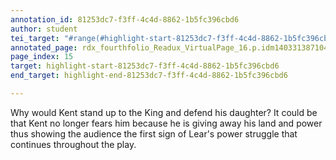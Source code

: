 ```yaml
---
annotation_id: 81253dc7-f3ff-4c4d-8862-1b5fc396cbd6
author: student
tei_target: "#range(#highlight-start-81253dc7-f3ff-4c4d-8862-1b5fc396cbd6, #highlight-end-81253dc7-f3ff-4c4d-8862-1b5fc396cbd6)"
annotated_page: rdx_fourthfolio_Readux_VirtualPage_16.p.idm140331387104480
page_index: 15
target: highlight-start-81253dc7-f3ff-4c4d-8862-1b5fc396cbd6
end_target: highlight-end-81253dc7-f3ff-4c4d-8862-1b5fc396cbd6

---
```

Why would Kent stand up to the King and defend his daughter? It could be that Kent no longer fears him because he is giving away his land and  power thus showing the audience the first sign of Lear's power struggle that continues throughout the play.